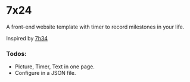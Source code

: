 # 7x24
A front-end website template with timer to record milestones in your life.

Inspired by [7h34](http://www.7h34.fr)

### Todos:
* Picture, Timer, Text in one page.
* Configure in a JSON file.
